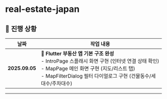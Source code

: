 # real-estate-japan

## 📅 진행 상황  

| 날짜          | 작업 내용 |
|--------------|-------------------------------------------|
| **2025.09.05** | 📌 **Flutter 부동산 앱 기본 구조 완성**<br>- IntroPage 스플래시 화면 구현 (인터넷 연결 상태 확인)<br>- MapPage 메인 화면 구현 (지도/리스트 탭)<br>- MapFilterDialog 필터 다이얼로그 구현 (건물동수/세대수/주차대수) |

---
